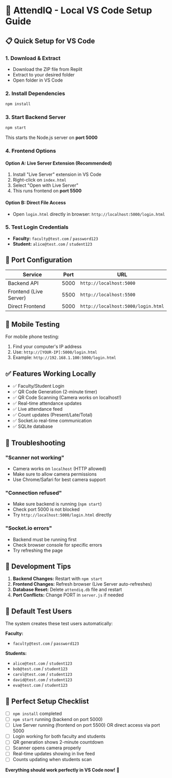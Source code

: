 # 🚀 AttendIQ - Local VS Code Setup Guide

## 📋 Quick Setup for VS Code

### 1. **Download & Extract**
- Download the ZIP file from Replit
- Extract to your desired folder
- Open folder in VS Code

### 2. **Install Dependencies**
```bash
npm install
```

### 3. **Start Backend Server**
```bash
npm start
```
This starts the Node.js server on **port 5000**

### 4. **Frontend Options**

#### Option A: Live Server Extension (Recommended)
1. Install "Live Server" extension in VS Code
2. Right-click on `index.html` 
3. Select "Open with Live Server"
4. This runs frontend on **port 5500**

#### Option B: Direct File Access
- Open `login.html` directly in browser: `http://localhost:5000/login.html`

### 5. **Test Login Credentials**
- **Faculty:** `faculty@test.com` / `password123`  
- **Student:** `alice@test.com` / `student123`

## 🔧 Port Configuration

| Service | Port | URL |
|---------|------|-----|
| Backend API | 5000 | `http://localhost:5000` |
| Frontend (Live Server) | 5500 | `http://localhost:5500` |
| Direct Frontend | 5000 | `http://localhost:5000/login.html` |

## 📱 Mobile Testing

For mobile phone testing:
1. Find your computer's IP address
2. Use: `http://[YOUR-IP]:5000/login.html`
3. Example: `http://192.168.1.100:5000/login.html`

## ✅ Features Working Locally

- ✅ Faculty/Student Login
- ✅ QR Code Generation (2-minute timer)  
- ✅ QR Code Scanning (Camera works on localhost!)
- ✅ Real-time attendance updates
- ✅ Live attendance feed
- ✅ Count updates (Present/Late/Total)
- ✅ Socket.io real-time communication
- ✅ SQLite database

## 🐛 Troubleshooting

### "Scanner not working"
- Camera works on `localhost` (HTTP allowed)
- Make sure to allow camera permissions
- Use Chrome/Safari for best camera support

### "Connection refused"
- Make sure backend is running (`npm start`)
- Check port 5000 is not blocked
- Try `http://localhost:5000/login.html` directly

### "Socket.io errors"
- Backend must be running first
- Check browser console for specific errors
- Try refreshing the page

## 🎯 Development Tips

1. **Backend Changes:** Restart with `npm start`
2. **Frontend Changes:** Refresh browser (Live Server auto-refreshes)
3. **Database Reset:** Delete `attendiq.db` file and restart
4. **Port Conflicts:** Change PORT in `server.js` if needed

## 🔑 Default Test Users

The system creates these test users automatically:

**Faculty:**
- `faculty@test.com` / `password123`

**Students:**
- `alice@test.com` / `student123`
- `bob@test.com` / `student123`  
- `carol@test.com` / `student123`
- `david@test.com` / `student123`
- `eva@test.com` / `student123`

## 🌟 Perfect Setup Checklist

- [ ] `npm install` completed
- [ ] `npm start` running (backend on port 5000)
- [ ] Live Server running (frontend on port 5500) OR direct access via port 5000
- [ ] Login working for both faculty and students
- [ ] QR generation shows 2-minute countdown
- [ ] Scanner opens camera properly
- [ ] Real-time updates showing in live feed
- [ ] Counts updating when students scan

**Everything should work perfectly in VS Code now!** 🎉